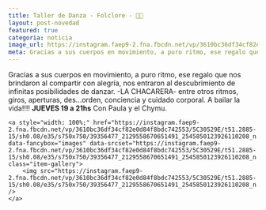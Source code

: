 ```yaml
---
title: Taller de Danza - Folclore - 💃🏽
layout: post-novedad
featured: true
categoria: noticia
image_url: https://instagram.faep9-2.fna.fbcdn.net/vp/3610bc36df34cf82e0d84f8bdc742553/5C30529E/t51.2885-15/sh0.08/e35/s750x750/39356477_2129558670651491_2545850123926110208_n.jpg
meta: Gracias a sus cuerpos en movimiento, a puro ritmo, ese regalo que nos brindaron al compartir con alegría, nos entraron al descubrimiento de infinitas posibilidades de danzar
---
```


Gracias a sus cuerpos en movimiento, a puro ritmo, ese regalo que nos brindaron al compartir con alegría, nos entraron al descubrimiento de infinitas posibilidades de danzar. -LA CHACARERA- entre otros ritmos, giros, aperturas, des...orden, conciencia y cuidado corporal. A bailar la vida!!!! **JUEVES 19 a 21hs** Con Paula y el Chymu.


<div style="position: relative;">
	<div class="gallery col-3">

	<a style="width: 100%;" href="https://instagram.faep9-2.fna.fbcdn.net/vp/3610bc36df34cf82e0d84f8bdc742553/5C30529E/t51.2885-15/sh0.08/e35/s750x750/39356477_2129558670651491_2545850123926110208_n.jpg" data-fancybox="images" data-srcset="https://instagram.faep9-2.fna.fbcdn.net/vp/3610bc36df34cf82e0d84f8bdc742553/5C30529E/t51.2885-15/sh0.08/e35/s750x750/39356477_2129558670651491_2545850123926110208_n.jpg" class="item-gallery">
		<img src="https://instagram.faep9-2.fna.fbcdn.net/vp/3610bc36df34cf82e0d84f8bdc742553/5C30529E/t51.2885-15/sh0.08/e35/s750x750/39356477_2129558670651491_2545850123926110208_n.jpg" />
	</a>

</div>
</div>